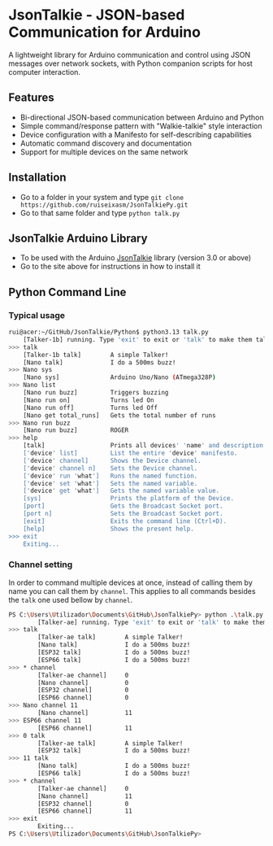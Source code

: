 # JsonTalkie - JSON-based Communication for Arduino

A lightweight library for Arduino communication and control using JSON messages over network sockets, with Python companion scripts for host computer interaction.

## Features

- Bi-directional JSON-based communication between Arduino and Python
- Simple command/response pattern with "Walkie-talkie" style interaction
- Device configuration with a Manifesto for self-describing capabilities
- Automatic command discovery and documentation
- Support for multiple devices on the same network

## Installation
   - Go to a folder in your system and type `git clone https://github.com/ruiseixasm/JsonTalkiePy.git`
   - Go to that same folder and type `python talk.py`

## JsonTalkie Arduino Library
   - To be used with the Arduino [JsonTalkie](https://github.com/ruiseixasm/JsonTalkie) library (version 3.0 or above)
   - Go to the site above for instructions in how to install it

## Python Command Line
### Typical usage
```bash
rui@acer:~/GitHub/JsonTalkie/Python$ python3.13 talk.py 
	[Talker-1b] running. Type 'exit' to exit or 'talk' to make them talk.
>>> talk
	[Talker-1b talk]     	A simple Talker!
	[Nano talk]          	I do a 500ms buzz!
>>> Nano sys
	[Nano sys]            	Arduino Uno/Nano (ATmega328P)
>>> Nano list
	[Nano run buzz]      	Triggers buzzing
	[Nano run on]        	Turns led On
	[Nano run off]       	Turns led Off
	[Nano get total_runs]	Gets the total number of runs
>>> Nano run buzz
	[Nano run buzz]      	ROGER
>>> help
	[talk]                  Prints all devices' 'name' and description.
	['device' list]         List the entire 'device' manifesto.
	['device' channel]      Shows the Device channel.
	['device' channel n]    Sets the Device channel.
	['device' run 'what']   Runs the named function.
	['device' set 'what']   Sets the named variable.
	['device' get 'what']   Gets the named variable value.
	[sys]                   Prints the platform of the Device.
	[port]                  Gets the Broadcast Socket port.
	[port n]                Sets the Broadcast Socket port.
	[exit]                  Exits the command line (Ctrl+D).
	[help]                  Shows the present help.
>>> exit
	Exiting...
```
### Channel setting
In order to command multiple devices at once, instead of calling them by name you can call them by `channel`.
This applies to all commands besides the `talk` one used bellow by `channel`.
```bash
PS C:\Users\Utilizador\Documents\GitHub\JsonTalkiePy> python .\talk.py
        [Talker-ae] running. Type 'exit' to exit or 'talk' to make them talk.
>>> talk
        [Talker-ae talk]        A simple Talker!
        [Nano talk]             I do a 500ms buzz!
        [ESP32 talk]            I do a 500ms buzz!
        [ESP66 talk]            I do a 500ms buzz!
>>> * channel
        [Talker-ae channel]     0
        [Nano channel]          0
        [ESP32 channel]         0
        [ESP66 channel]         0
>>> Nano channel 11
        [Nano channel]          11
>>> ESP66 channel 11
        [ESP66 channel]         11
>>> 0 talk
        [Talker-ae talk]        A simple Talker!
        [ESP32 talk]            I do a 500ms buzz!
>>> 11 talk
        [Nano talk]             I do a 500ms buzz!
        [ESP66 talk]            I do a 500ms buzz!
>>> * channel
        [Talker-ae channel]     0
        [Nano channel]          11
        [ESP32 channel]         0
        [ESP66 channel]         11
>>> exit
        Exiting...
PS C:\Users\Utilizador\Documents\GitHub\JsonTalkiePy>
```
